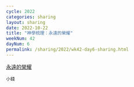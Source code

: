 ```yaml
---
cycle: 2022
categories: sharing
layout: sharing
date: 2022-10-22
title: "神學梳理：永遠的榮耀"
weekNum: 42
dayNum: 6
permalink: /sharing/2022/wk42-day6-sharing.html
---
```


[永遠的榮耀](https://eccseattle.github.io/media/sharing/2022/wk042/2022-10-22-bin.m4a)

`小錢` 
